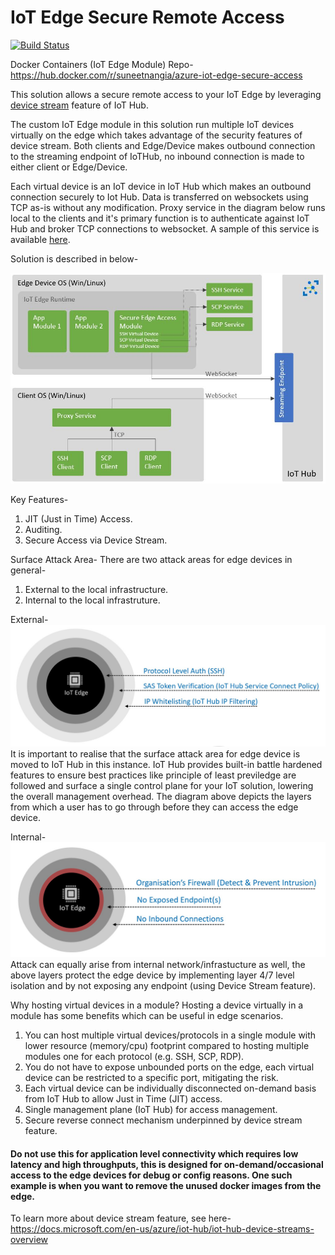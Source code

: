 # IoT Edge Secure Remote Access 
[![Build Status](https://dev.azure.com/suneetnangia/IotEdgeAccess/_apis/build/status/Multi-stage%20Build%20and%20Release%20Master%20Branch?branchName=master)](https://dev.azure.com/suneetnangia/IotEdgeAccess/_build/latest?definitionId=13&branchName=master)

Docker Containers (IoT Edge Module) Repo-
https://hub.docker.com/r/suneetnangia/azure-iot-edge-secure-access

This solution allows a secure remote access to your IoT Edge by leveraging [device stream](https://docs.microsoft.com/en-us/azure/iot-hub/iot-hub-device-streams-overview) feature of IoT Hub. 

The custom IoT Edge module in this solution run multiple IoT devices virtually on the edge which takes advantage of the security features of device stream. Both clients and Edge/Device makes outbound connection to the streaming endpoint of IoTHub, no inbound connection is made to either client or Edge/Device. 

Each virtual device is an IoT device in IoT Hub which makes an outbound connection securely to Iot Hub. Data is transferred on websockets using TCP as-is without any modification. Proxy service in the diagram below runs local to the clients and it's primary function is to authenticate against IoT Hub and broker TCP connections to websocket. A sample of this service is available [here](https://github.com/Azure-Samples/azure-iot-samples-csharp).

Solution is described in below-

![solution design](./Architecture/EdgeAccess.JPG)

Key Features-
1. JIT (Just in Time) Access.
2. Auditing.
3. Secure Access via Device Stream.

Surface Attack Area-
There are two attack areas for edge devices in general-
1. External to the local infrastructure.
2. Internal to the local infrastruture.

External-
![solution design](./Architecture/SurfaceAttackAreaIoTHub.jpg)
It is important to realise that the surface attack area for edge device is moved to IoT Hub in this instance. IoT Hub provides built-in battle hardened features to ensure best practices like principle of least previledge are followed and surface a single control plane for your IoT solution, lowering the overall management overhead. 
The diagram above depicts the layers from which a user has to go through before they can access the edge device.

Internal-
![solution design](./Architecture/SurfaceAttackAreaOutOfBand.jpg)
Attack can equally arise from internal network/infrastucture as well, the above layers protect the edge device by implementing layer 4/7 level isolation and by not exposing any endpoint (using Device Stream feature).

Why hosting virtual devices in a module?
Hosting a device virtually in a module has some benefits which can be useful in edge scenarios.

1. You can host multiple virtual devices/protocols in a single module with lower resource (memory/cpu) footprint compared to hosting multiple modules one for each protocol (e.g. SSH, SCP, RDP).
2. You do not have to expose unbounded ports on the edge, each virtual device can be restricted to a specific port, mitigating the risk.
3. Each virtual device can be individually disconnected on-demand basis from IoT Hub to allow Just in Time (JIT) access.
4. Single management plane (IoT Hub) for access management.
5. Secure reverse connect mechanism underpinned by device stream feature.

#### Do not use this for application level connectivity which requires low latency and high throughputs, this is designed for on-demand/occasional access to the edge devices for debug or config reasons. One such example is when you want to remove the unused docker images from the edge.

To learn more about device stream feature, see here-
https://docs.microsoft.com/en-us/azure/iot-hub/iot-hub-device-streams-overview
